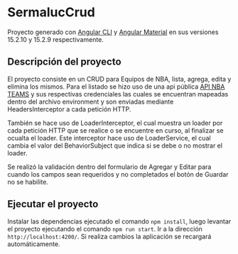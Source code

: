 # SermalucCrud

Proyecto generado con [Angular CLI](https://github.com/angular/angular-cli)  y [Angular Material](https://github.com/angular/angular-cli) en sus versiones 15.2.10 y 15.2.9 respectivamente.

## Descripción del proyecto

El proyecto consiste en un CRUD para Equipos de NBA, lista, agrega, edita y elimina los mismos. 
Para el listado se hizo uso de una api pública [API NBA TEAMS](https://free-nba.p.rapidapi.com/teams) y sus respectivas credenciales las cuales se encuentran mapeadas dentro del archivo environment y son enviadas mediante HeadersInterceptor a cada petición HTTP.

También se hace uso de LoaderInterceptor, el cual muestra un loader por cada petición HTTP que se realice o se encuentre en curso, al finalizar se ocualta el loader. Este interceptor hace uso de LoaderService, el cual cambia el valor del BehaviorSubject que indica si se debe o no mostrar el loader.

Se realizó la validación dentro del formulario de Agregar y Editar para cuando los campos sean requeridos y no completados el botón de Guardar no se  habilite.


## Ejecutar el proyecto

Instalar las dependencias ejecutado el comando `npm install`, luego levantar el proyecto ejecutando el comando `npm run start`.
Ir a la dirección `http://localhost:4200/`. Si realiza cambios la aplicación se recargará automáticamente.
